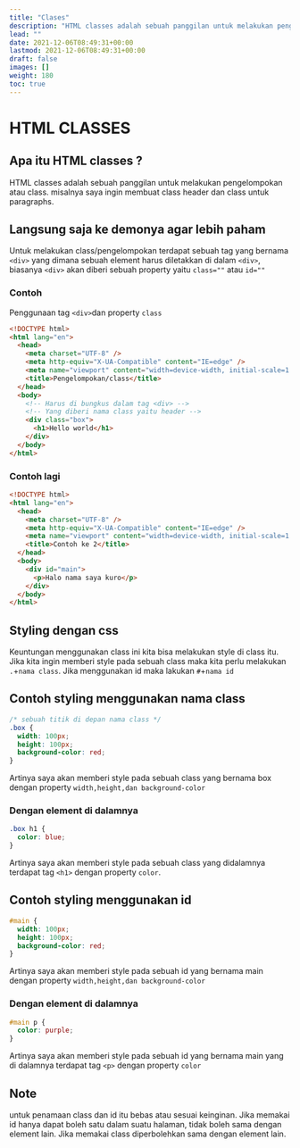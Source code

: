 ```yaml
---
title: "Clases"
description: "HTML classes adalah sebuah panggilan untuk melakukan pengelompokan atau class. misalnya saya ingin membuat class header dan class untuk paragraphs."
lead: ""
date: 2021-12-06T08:49:31+00:00
lastmod: 2021-12-06T08:49:31+00:00
draft: false
images: []
weight: 180
toc: true
---
```

# HTML CLASSES

## Apa itu HTML classes ?

HTML classes adalah sebuah panggilan untuk melakukan pengelompokan atau class. misalnya saya ingin membuat class header dan class untuk paragraphs.

## Langsung saja ke demonya agar lebih paham

Untuk melakukan class/pengelompokan terdapat sebuah tag yang bernama `<div>` yang dimana sebuah element harus diletakkan di dalam `<div>`, biasanya `<div>` akan diberi sebuah property yaitu `class=""` atau `id=""`

### Contoh

Penggunaan tag `<div>`dan property `class`

```html
<!DOCTYPE html>
<html lang="en">
  <head>
    <meta charset="UTF-8" />
    <meta http-equiv="X-UA-Compatible" content="IE=edge" />
    <meta name="viewport" content="width=device-width, initial-scale=1.0" />
    <title>Pengelompokan/class</title>
  </head>
  <body>
    <!-- Harus di bungkus dalam tag <div> -->
    <!-- Yang diberi nama class yaitu header -->
    <div class="box">
      <h1>Hello world</h1>
    </div>
  </body>
</html>
```

### Contoh lagi

```html
<!DOCTYPE html>
<html lang="en">
  <head>
    <meta charset="UTF-8" />
    <meta http-equiv="X-UA-Compatible" content="IE=edge" />
    <meta name="viewport" content="width=device-width, initial-scale=1.0" />
    <title>Contoh ke 2</title>
  </head>
  <body>
    <div id="main">
      <p>Halo nama saya kuro</p>
    </div>
  </body>
</html>
```

## Styling dengan css

Keuntungan menggunakan class ini kita bisa melakukan style di class itu.
Jika kita ingin memberi style pada sebuah class maka kita perlu melakukan `.`+`nama class`.
Jika menggunakan id maka lakukan `#`+`nama id`

## Contoh styling menggunakan nama class

```css
/* sebuah titik di depan nama class */
.box {
  width: 100px;
  height: 100px;
  background-color: red;
}
```

Artinya saya akan memberi style pada sebuah class yang bernama box dengan property `width,height,dan background-color`

### Dengan element di dalamnya

```css
.box h1 {
  color: blue;
}
```

Artinya saya akan memberi style pada sebuah class yang didalamnya terdapat tag `<h1>` dengan property `color`.

## Contoh styling menggunakan id

<!-- sebuah hastag di depan nama id -->

```css
#main {
  width: 100px;
  height: 100px;
  background-color: red;
}
```

Artinya saya akan memberi style pada sebuah id yang bernama main dengan property `width,height,dan background-color`

### Dengan element di dalamnya

```css
#main p {
  color: purple;
}
```

Artinya saya akan memberi style pada sebuah id yang bernama main yang di dalamnya terdapat tag `<p>` dengan property `color`

## Note

untuk penamaan class dan id itu bebas atau sesuai keinginan.
Jika memakai id hanya dapat boleh satu dalam suatu halaman, tidak boleh sama dengan element lain.
Jika memakai class diperbolehkan sama dengan element lain. 
